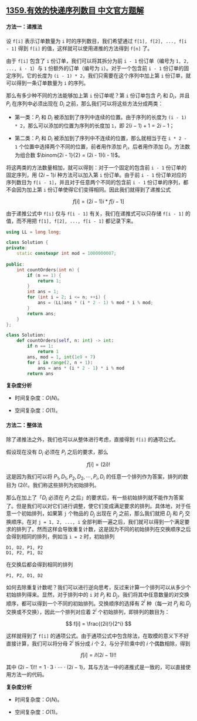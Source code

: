 ## [1359.有效的快递序列数目 中文官方题解](https://leetcode.cn/problems/count-all-valid-pickup-and-delivery-options/solutions/100000/you-xiao-de-kuai-di-xu-lie-shu-mu-by-leetcode-solu)
#### 方法一：递推法

设 `f[i]` 表示订单数量为 `i` 时的序列数目，我们希望通过 `f[1], f[2], ..., f[i - 1]` 得到 `f[i]` 的值，这样就可以使用递推的方法得到 `f[n]` 了。

由于 `f[i]` 包含了 `i` 份订单，我们可以将其拆分为前 `i - 1` 份订单（编号为 `1, 2, ..., i - 1`）与 `1` 份额外的订单（编号为 `i`）。对于一个包含前 `i - 1` 份订单的固定序列，它的长度为 `(i - 1) * 2`，我们只需要在这个序列中加上第 `i` 份订单，就可以得到一条订单数量为 `i` 的序列。

那么有多少种不同的方法能够加上第 `i` 份订单呢？第 `i` 份订单包含 $P_i$ 和 $D_i$，并且 $P_i$ 在序列中必须出现在 $D_i$ 之前，那么我们可以将这些方法分成两类：

- 第一类：$P_i$ 和 $D_i$ 被添加到了序列中连续的位置。由于序列的长度为 `(i - 1) * 2`，那么可以添加的位置为序列的长度加 `1`，即 $2(i - 1) + 1 = 2i - 1$；

- 第二类：$P_i$ 和 $D_i$ 被添加到了序列中不连续的位置，那么就相当于在 `i * 2 - 1` 个位置中选择两个不同的位置，前者用作添加 $P_i$，后者用作添加 $D_i$，方法数为组合数 $\binom{2i - 1}{2} = (2i - 1)(i - 1)$。

将这两类的方法数量相加，就可以得到：对于一个固定的包含前 `i - 1` 份订单的固定序列，用 $(2i-1)i$ 种方法可以加入第 `i` 份订单。由于前 `i - 1` 份订单对应的序列数目为 `f[i - 1]`，并且对于任意两个不同的包含前 `i - 1` 份订单的序列，都不会因为加上第 `i` 份订单使得它们变得相同。因此我们就得到了递推公式

$$
f[i] = (2i-1)i * f[i - 1]
$$

由于递推公式中 `f[i]` 仅与 `f[i - 1]` 有关，我们在递推式可以只存储 `f[i - 1]` 的值，而不用把 `f[1], f[2], ..., f[i - 1]` 都记录下来。

```C++ [sol1-C++]
using LL = long long;

class Solution {
private:
    static constexpr int mod = 1000000007;
    
public:
    int countOrders(int n) {
        if (n == 1) {
            return 1;
        }
        int ans = 1;
        for (int i = 2; i <= n; ++i) {
            ans = (LL)ans * (i * 2 - 1) % mod * i % mod;
        }
        return ans;
    }
};
```

```Python [sol1-Python3]
class Solution:
    def countOrders(self, n: int) -> int:
        if n == 1:
            return 1
        ans, mod = 1, int(1e9 + 7)
        for i in range(2, n + 1):
            ans = ans * (i * 2 - 1) * i % mod
        return ans
```

**复杂度分析**

- 时间复杂度：$O(N)$。

- 空间复杂度：$O(1)$。

#### 方法二：整体法

除了递推法之外，我们也可以从整体进行考虑，直接得到 `f[i]` 的通项公式。

假设现在没有 $D_i$ 必须在 $P_i$ 之后的要求，那么

$$
f[i] = (2i)!
$$

这是因为我们可以将 $P_1, D_1, P_2, D_2, \cdots, P_i, D_i$ 的任意一个排列作为答案，排列的数目为 $(2i)!$。我们称这些排列为初始排列。

那么在加上了「$D_i$ 必须在 $P_i$ 之后」的要求后，有一些初始排列就不能作为答案了。但是我们可以对它们进行调整，使它们变成满足要求的排列。具体地，对于任意一个初始排列，如果第 `j` 个物品的 $D_j$ 出现在 $P_j$ 之前，那么我们就把 $D_j$ 和 $P_j$ 交换顺序。在对 `j = 1, 2, ..., i` 全部判断一遍之后，我们就可以得到一个满足要求的排列了。然而这样会导致重复计数，这是因为不同的初始排列在交换顺序之后会得到相同的排列，例如当 `i = 2` 时，初始排列

```
D1, D2, P1, P2
D1, P2, P1, D2
```

在交换后都会得到相同的排列

```
P1, P2, D1, D2
```

如何去除重复计数呢？我们可以进行逆向思考，反过来计算一个排列可以从多少个初始排列得来。显然，对于排列中的 `i` 对 $P_j$ 和 $D_j$，我们将其中任意数量的对交换顺序，都可以得到一个不同的初始排列。交换顺序的选择有 $2^i$ 种（每一对 $P_j$ 和 $D_j$ 交换或不交换），因此一个排列对应着 $2^i$ 个初始排列，即排列的数目为：

$$
f[i] = \frac{(2i)!}{2^i}
$$

这样就得到了 `f[i]` 的通项公式。由于通项公式中包含除法，在取模的意义下不好直接计算，我们可以将分母 $2^i$ 拆分成 $i$ 个 $2$，与分子阶乘中的 $i$ 个偶数相除，得到

$$
f[i] = i!(2i-1)!!
$$

其中 $(2i-1)!! = 1 \cdot 3 \cdot \cdots \cdot (2i-1)$，其与方法一中的递推式是一致的，可以直接使用方法一的代码。

**复杂度分析**

- 时间复杂度：$O(N)$。

- 空间复杂度：$O(1)$。